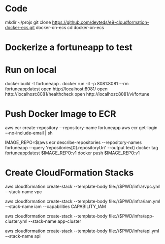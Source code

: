 # Code

mkdir ~/projs
git clone https://github.com/devteds/e9-cloudformation-docker-ecs.git docker-on-ecs
cd docker-on-ecs

# Dockerize a fortuneapp to test
# Run on local
docker build -t fortuneapp .
docker run -it -p 8081:8081 --rm fortuneapp:latest
open http://localhost:8081/
open http://localhost:8081/healthcheck
open http://localhost:8081/vi/fortune


# Push Docker Image to ECR

aws ecr create-repository --repository-name fortuneapp
aws ecr get-login --no-include-email | sh

IMAGE_REPO=$(aws ecr describe-repositories --repository-names fortuneapp --query 'repositories[0].repositoryUri' --output text)
docker tag fortuneapp:latest $IMAGE_REPO:v1
docker push $IMAGE_REPO:v1

# Create CloudFormation Stacks
aws cloudformation create-stack --template-body file://$PWD/infra/vpc.yml --stack-name vpc

aws cloudformation create-stack --template-body file://$PWD/infra/iam.yml --stack-name iam --capabilities CAPABILITY_IAM

aws cloudformation create-stack --template-body file://$PWD/infra/app-cluster.yml --stack-name app-cluster

aws cloudformation create-stack --template-body file://$PWD/infra/api.yml --stack-name api
